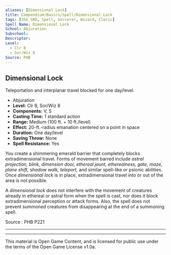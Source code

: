 ```yaml
---
aliases: [Dimensional Lock]
title: Compendium/Basics/Spell/Dimensional Lock
tags: [35E_SRD, Spell, Sorcerer, Wizard, Cleric]
Spell Name: Dimensional Lock
School: Abjuration
Subschool: 
Descriptor: 
Level:
  - Clr 8
  - Sor/Wiz 8
Source: PHB
---
```



## Dimensional Lock

Teleportation and interplanar travel blocked for one day/level.

*   Abjuration
*   **Level:** Clr 8, Sor/Wiz 8
*   **Components:** V, S
*   **Casting Time:** 1 standard action
*   **Range:** Medium (100 ft. + 10 ft./level)
*   **Effect:** 20-ft.-radius emanation centered on a point in space
*   **Duration:** One day/level
*   **Saving Throw:** None
*   **Spell Resistance:** Yes

<p>You create a shimmering emerald barrier that completely blocks extradimensional travel. Forms of movement barred include <i>astral projection, blink, dimension door, ethereal jaunt, etherealness, gate, maze, plane shift, shadow walk, teleport,</i> and similar spell-like or psionic abilities. Once <i>dimensional lock</i> is in place, extradimensional travel into or out of the area is not possible.</p><p>A <i>dimensional lock</i> does not interfere with the movement of creatures already in ethereal or astral form when the spell is cast, nor does it block extradimensional perception or attack forms. Also, the spell does not prevent summoned creatures from disappearing at the end of a summoning spell.</p>

Source : PHB P221

---

---

This material is Open Game Content, and is licensed for public use under
the terms of the Open Game License v1.0a.
